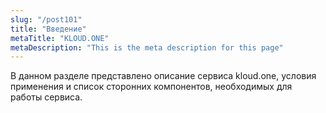 ```yaml
---
slug: "/post101"
title: "Введение"
metaTitle: "KLOUD.ONE"
metaDescription: "This is the meta description for this page"
---
```


В данном разделе представлено описание сервиса kloud.one, условия применения и список сторонних компонентов, необходимых для работы сервиса.

